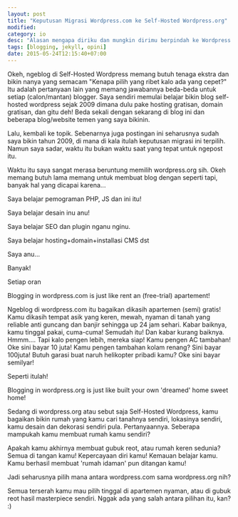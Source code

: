 ```yaml
---
layout: post
title: "Keputusan Migrasi Wordpress.com ke Self-Hosted Wordpress.org"
modified:
category: io
desc: "Alasan mengapa diriku dan mungkin dirimu berpindah ke Wordpress.org"
tags: [blogging, jekyll, opini]
date: 2015-05-24T12:15:40+07:00
---
```


Okeh, ngeblog di Self-Hosted Wordpress memang butuh tenaga ekstra dan bikin nanya yang semacam "Kenapa pilih yang ribet kalo ada yang cepet?" Itu adalah pertanyaan lain yang memang jawabannya beda-beda untuk setiap (calon/mantan) blogger. Saya sendiri memulai belajar bikin blog self-hosted wordpress sejak 2009 dimana dulu pake hosting gratisan, domain gratisan, dan gitu deh! Beda sekali dengan sekarang di blog ini dan beberapa blog/website temen yang saya bikinin.



Lalu, kembali ke topik. Sebenarnya juga postingan ini seharusnya sudah saya bikin tahun 2009, di mana di kala itulah keputusan migrasi ini terpilih. Namun saya sadar, waktu itu bukan waktu saat yang tepat untuk ngepost itu.



Waktu itu saya sangat merasa beruntung memilih wordpress.org sih. Okeh memang butuh lama memang untuk membuat blog dengan seperti  tapi, banyak hal yang dicapai karena...


Saya belajar pemograman PHP, JS dan ini itu!

Saya belajar desain inu anu!

Saya belajar SEO dan plugin nganu nginu.

Saya belajar hosting+domain+installasi CMS dst

Saya anu...



Banyak!



Setiap oran

Blogging in wordpress.com is just like rent an (free-trial) apartement!


Ngeblog di wordpress.com itu bagaikan dikasih apartemen (semi) gratis! Kamu dikasih tempat asik yang keren, mewah, nyaman di tanah yang reliable anti guncang dan banjir sehingga up 24 jam sehari. Kabar baiknya, kamu tinggal pakai, cuma-cuma! Semudah itu! Dan kabar kurang baiknya.  Hmmm.... Tapi kalo pengen lebih, mereka siap! Kamu pengen AC tambahan! Oke sini bayar 10 juta! Kamu pengen tambahan kolam renang? Sini bayar 100juta! Butuh garasi buat naruh helikopter pribadi kamu? Oke sini bayar semilyar!



Seperti itulah!

Blogging in wordpress.org is just like built your own 'dreamed' home sweet home!


Sedang di wordpress.org atau sebut saja Self-Hosted Wordpress, kamu bagaikan bikin rumah yang kamu cari tanahnya sendiri, lokasinya sendiri, kamu desain dan dekorasi sendiri pula. Pertanyaannya. Seberapa mampukah kamu membuat rumah kamu sendiri?



Apakah kamu akhirnya membuat gubuk reot, atau rumah keren sedunia? Semua di tangan kamu! Kepercayaan diri kamu! Kemauan belajar kamu. Kamu berhasil membuat 'rumah idaman' pun ditangan kamu!



Jadi seharusnya pilih mana antara wordpress.com sama wordpress.org nih?



Semua terserah kamu mau pilih tinggal di apartemen nyaman, atau di gubuk reot hasil masterpiece sendiri. Nggak ada yang salah antara pilihan itu, kan? :)
